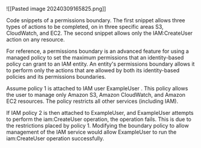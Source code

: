 ![[Pasted image 20240309165825.png]]

Code snippets of a permissions boundary. The first snippet allows three types of actions to be completed, on in three specific areas S3, CloudWatch, and EC2. The second snippet allows only the IAM:CreateUser action on any resource.

For reference, a permissions boundary is an advanced feature for using a managed policy to set the maximum permissions that an identity-based policy can grant to an IAM entity. An entity's permissions boundary allows it to perform only the actions that are allowed by both its identity-based policies and its permissions boundaries.

Assume policy 1 is attached to IAM user ExampleUser . This policy allows the user to manage only Amazon S3, Amazon CloudWatch, and Amazon EC2 resources. The policy restricts all other services (including IAM).

If IAM policy 2 is then attached to ExampleUser, and ExampleUser attempts to perform the iam:CreateUser operation, the operation fails. This is due to the restrictions placed by policy 1. Modifying the boundary policy to allow management of the IAM service would allow ExampleUser to run the iam:CreateUser operation successfully.